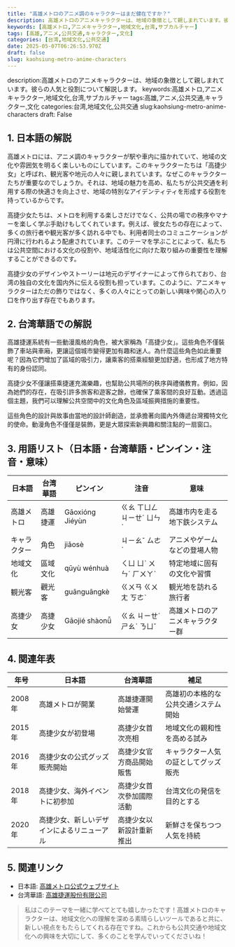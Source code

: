 ```yaml
---
title: "高雄メトロのアニメ調のキャラクターはまだ健在ですか？"
description: 高雄メトロのアニメキャラクターは、地域の象徴として親しまれています。彼らの人気と役割について解説します。
keywords: [高雄メトロ,アニメキャラクター,地域文化,台湾,サブカルチャー]
tags: [高雄,アニメ,公共交通,キャラクター,文化]
categories: [台湾,地域文化,公共交通]
date: 2025-05-07T06:26:53.970Z
draft: false
slug: kaohsiung-metro-anime-characters
---
```


description:高雄メトロのアニメキャラクターは、地域の象徴として親しまれています。彼らの人気と役割について解説します。
keywords:高雄メトロ,アニメキャラクター,地域文化,台湾,サブカルチャー
tags:高雄,アニメ,公共交通,キャラクター,文化
categories:台湾,地域文化,公共交通
slug:kaohsiung-metro-anime-characters
draft: False

## 1. 日本語の解説

高雄メトロには、アニメ調のキャラクターが駅や車内に描かれていて、地域の文化や雰囲気を明るく楽しいものにしています。このキャラクターたちは「高捷少女」と呼ばれ、観光客や地元の人々に親しまれています。なぜこのキャラクターたちが重要なのでしょうか。それは、地域の魅力を高め、私たちが公共交通を利用する際の快適さを向上させ、地域の特別なアイデンティティを形成する役割を持っているからです。

高捷少女たちは、メトロを利用する楽しさだけでなく、公共の場での秩序やマナーを楽しく学ぶ手助けもしてくれています。例えば、彼女たちの存在によって、多くの旅行者や観光客が多く訪れる中でも、利用者同士のコミュニケーションが円滑に行われるよう配慮されています。このテーマを学ぶことによって、私たちは公共空間における文化の役割や、地域活性化に向けた取り組みの重要性を理解することができるのです。

高捷少女のデザインやストーリーは地元のデザイナーによって作られており、台湾の独自の文化を国内外に伝える役割も担っています。このように、アニメキャラクターはただの飾りではなく、多くの人々にとっての新しい興味や関心の入り口を作り出す存在でもあります。

## 2. 台湾華語での解説

高雄捷運系統有一些動漫風格的角色，被大家稱為「高捷少女」。這些角色不僅裝飾了車站與車廂，更讓這個城市變得更加有趣和迷人。為什麼這些角色如此重要呢？因為它們增加了區域的吸引力，讓乘客的搭乘經驗更加舒適，也形成了地方特有的身份認同。

高捷少女不僅讓搭乘捷運充滿樂趣，也幫助公共場所的秩序與禮儀教育。例如，因為她們的存在，在吸引許多旅客和遊客之餘，也確保了乘客間的良好互動。透過這個主題，我們可以理解公共空間中的文化角色及區域振興措施的重要性。

這些角色的設計與故事由當地的設計師創造，並承擔著向國內外傳遞台灣獨特文化的使命。動漫角色不僅僅是裝飾，更是大眾探索新興趣和關注點的一扇窗口。

## 3. 用語リスト（日本語・台湾華語・ピンイン・注音・意味）

| 日本語      | 台湾華語     | ピンイン      | 注音       | 意味                               |
|-------------|--------------|---------------|------------|------------------------------------|
| 高雄メトロ  | 高雄捷運     | Gāoxióng Jiéyùn | ㄍㄠ ㄒㄩㄥ ㄐㄧㄝˊ ㄩㄣˋ | 高雄市内を走る地下鉄システム       |
| キャラクター| 角色         | jiǎosè        | ㄐㄧㄠˇ ㄙㄜˋ | アニメやゲームなどの登場人物       |
| 地域文化    | 區域文化     | qūyù wénhuà   | ㄑㄩ ㄩˋ ㄨㄣˊ ㄏㄨㄚˋ | 特定地域に固有の文化や習慣       |
| 観光客      | 觀光客       | guānguāngkè   | ㄍㄨㄢ ㄍㄨㄤ ㄎㄜˋ | 観光地を訪れる旅行者               |
| 高捷少女    | 高捷少女     | Gāojié shàonǚ | ㄍㄠ ㄐㄧㄝˊ ㄕㄠˋ ㄋㄩˇ | 高雄メトロのアニメキャラクター群   |

## 4. 関連年表

| 年号  | 日本語                                                        | 台湾華語                                   | 補足                                    |
|-------|---------------------------------------------------------------|--------------------------------------------|--------------------------------------|
| 2008年| 高雄メトロが開業                                              | 高雄捷運開始營運                            | 高雄初の本格的な公共交通システム開始  |
| 2015年| 高捷少女が初登場                                              | 高捷少女首次亮相                            | 地域文化の親和性を高める試み          |
| 2016年| 高捷少女の公式グッズ販売開始                                  | 高捷少女官方商品開始販售                    | キャラクター人気の証としてグッズ販売  |
| 2018年| 高捷少女、海外イベントに初参加                                | 高捷少女首次參加國際活動                    | 台湾文化の発信を目的とする           |
| 2020年| 高捷少女、新しいデザインによるリニューアル                    | 高捷少女以新設計重新推出                    | 新鮮さを保ちつつ人気を持続            |

## 5. 関連リンク  

- 日本語: [高雄メトロ公式ウェブサイト](https://www.krtc.com.tw/)
- 台湾華語: [高雄捷運股份有限公司](https://www.krtc.com.tw/)

>私はこのテーマを一緒に学べてとても嬉しかったです！高雄メトロのキャラクターは、地域文化への理解を深める素晴らしいツールであると共に、新しい視点をもたらしてくれる存在ですね。これからも公共交通や地域文化への興味を大切にして、多くのことを学んでいってくださいね！